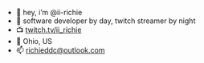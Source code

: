 - 👋 hey, i’m @ii-richie
- 🍁 software developer by day, twitch streamer by night
- 📺 [twitch.tv/ii_richie](URL)
- 📍 Ohio, US
- 📫 richieddc@outlook.com
